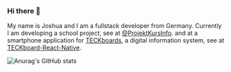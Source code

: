 ### Hi there 👋

<p> My name is Joshua and I am a fullstack developer from Germany. Currently I am developing a school project, see at <a href="https://github.com/ProjektKursInfo">@ProjektKursInfo</a>. and at a smartphone application for <a href="https://github.com/Teck-Digital/teckboard"> TECKboards</a>, a digital information system, see at <a href="https://github.com/Teck-Digital/teckboard-react-native">TECKboard-React-Native</a>. </p>

![Anurag's GitHub stats](https://github-readme-stats.vercel.app/api?username=Jozys&show_icons=true&theme=tokyonight)


<!--
**Jozys/Jozys** is a ✨ _special_ ✨ repository because its `README.md` (this file) appears on your GitHub profile.
